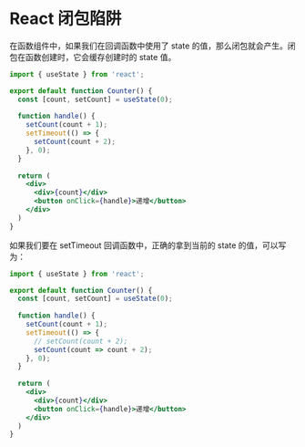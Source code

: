 # React 闭包陷阱

在函数组件中，如果我们在回调函数中使用了 state 的值，那么闭包就会产生。闭包在函数创建时，它会缓存创建时的 state 值。

```jsx
import { useState } from 'react';

export default function Counter() {
  const [count, setCount] = useState(0);
  
  function handle() {
    setCount(count + 1);
    setTimeout(() => {
      setCount(count + 2);
    }, 0);
  }
   
  return (
    <div>
      <div>{count}</div>
      <button onClick={handle}>递增</button>
    </div>
  )
}
```



如果我们要在 setTimeout 回调函数中，正确的拿到当前的 state 的值，可以写为：

```jsx
import { useState } from 'react';

export default function Counter() {
  const [count, setCount] = useState(0);
  
  function handle() {
    setCount(count + 1);
    setTimeout(() => {
      // setCount(count + 2);
      setCount(count => count + 2);
    }, 0);
  }
   
  return (
    <div>
      <div>{count}</div>
      <button onClick={handle}>递增</button>
    </div>
  )
}
```

